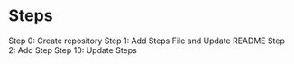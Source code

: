 # Steps
Step 0: Create repository
Step 1: Add Steps File and Update README
Step 2: Add Step
Step 10: Update Steps